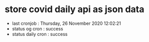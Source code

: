 # store covid daily api as json data

- last cronjob : Thursday, 26 November 2020 12:02:21
- status og cron : success
- status daily cron : success
      
      